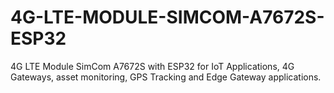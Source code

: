 # 4G-LTE-MODULE-SIMCOM-A7672S-ESP32
4G LTE Module SimCom A7672S with ESP32 for IoT Applications, 4G Gateways,  asset monitoring, GPS Tracking and Edge Gateway applications.
